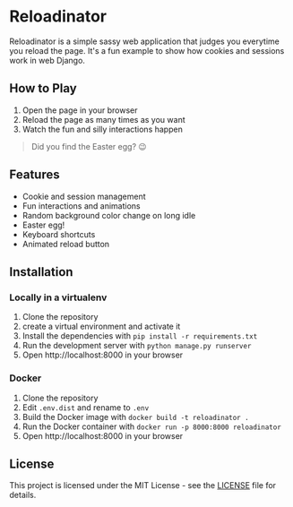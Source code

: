 # Reloadinator

Reloadinator is a simple sassy web application that judges you everytime you 
reload the page. It's a fun example to show how cookies and sessions work in 
web Django.

## How to Play

1. Open the page in your browser
2. Reload the page as many times as you want
3. Watch the fun and silly interactions happen

> Did you find the Easter egg? 😉

## Features

- Cookie and session management
- Fun interactions and animations
- Random background color change on long idle
- Easter egg!
- Keyboard shortcuts
- Animated reload button

## Installation

### Locally in a virtualenv

1. Clone the repository
2. create a virtual environment and activate it
3. Install the dependencies with `pip install -r requirements.txt`
4. Run the development server with `python manage.py runserver`
5. Open http://localhost:8000 in your browser

### Docker

1. Clone the repository
2. Edit `.env.dist` and rename to `.env`
3. Build the Docker image with `docker build -t reloadinator .`
4. Run the Docker container with `docker run -p 8000:8000 reloadinator`
5. Open http://localhost:8000 in your browser

## License

This project is licensed under the MIT License - see the [LICENSE](LICENSE) file for details.

